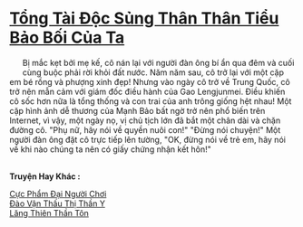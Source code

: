<a href="https://truyentiki.com/tong-tai-doc-sung-than-than-tieu-bao-boi-cua-ta.33445/" title="Tổng Tài Độc Sủng Thân Thân Tiểu Bảo Bối Của Ta"><h1>Tổng Tài Độc Sủng Thân Thân Tiểu Bảo Bối Của Ta</h1></a><div style="display:table"><img align="right" style="float: left; padding: 10px;" src="https://truyentiki.com/images/story/200x260/tong-tai-doc-sung-than-than-tieu-bao-boi-cua-ta-1591200148.jpg" alt="">Bị mắc kẹt bởi mẹ kế, cô nán lại với người đàn ông bí ẩn qua đêm và cuối cùng buộc phải rời khỏi đất nước. Năm năm sau, cô trở lại với một cặp em bé rồng và phượng xinh đẹp! Nhưng vào ngày cô trở về Trung Quốc, cô trở nên mẫn cảm với giám đốc điều hành của Gao Lengjunmei. Điều khiến cô sốc hơn nữa là tổng thống và con trai của anh trông giống hệt nhau! Một cặp hình ảnh dễ thương của Mạnh Bảo bất ngờ trở nên phổ biến trên Internet, vì vậy, một ngày nọ, vị chủ tịch lớn đã bắt một chân dài và chặn đường cô. "Phụ nữ, hãy nói về quyền nuôi con!" "Đừng nói chuyện!" Một người đàn ông đặt cô trực tiếp lên tường, "OK, đừng nói về trẻ em, hãy nói về khi nào chúng ta nên có giấy chứng nhận kết hôn!"</div><p><br><b>Truyện Hay Khác :</b></p><a href="https://www.scoop.it/topic/nownovels/p/4118793087/2020/06/01/truyen-cuc-pham-ai-nguoi-choi" alt="Cực Phẩm Đại Người Chơi">Cực Phẩm Đại Người Chơi</a><br/><a href="https://github.com/nownovels/top500/tree/master/truyenhay/33667/" alt="Đào Vận Thấu Thị Thần Y">Đào Vận Thấu Thị Thần Y</a><br/><a href="https://github.com/nownovels/top500/tree/master/truyenhay/33644/" alt="Lăng Thiên Thần Tôn">Lăng Thiên Thần Tôn</a><br/>